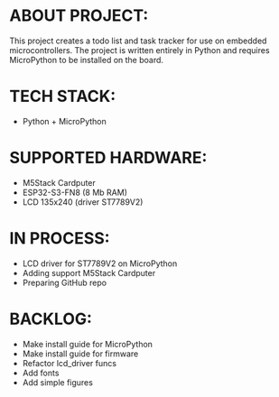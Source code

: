 # ABOUT PROJECT:
This project creates a todo list and task tracker for use on embedded microcontrollers.
The project is written entirely in Python and requires MicroPython to be installed on the board.

# TECH STACK:
- Python + MicroPython

# SUPPORTED HARDWARE:
- M5Stack Cardputer
- ESP32-S3-FN8 (8 Mb RAM)
- LCD 135x240 (driver ST7789V2)

# IN PROCESS:
- LCD driver for ST7789V2 on MicroPython
- Adding support M5Stack Cardputer
- Preparing GitHub repo

# BACKLOG:
- Make install guide for MicroPython
- Make install guide for firmware
- Refactor lcd_driver funcs
- Add fonts
- Add simple figures

